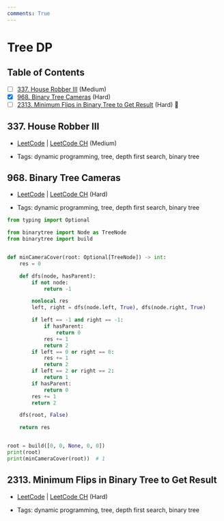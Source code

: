 ```yaml
---
comments: True
---
```


# Tree DP

## Table of Contents

- [ ] [337. House Robber III](https://leetcode.cn/problems/house-robber-iii/) (Medium)
- [x] [968. Binary Tree Cameras](https://leetcode.cn/problems/binary-tree-cameras/) (Hard)
- [ ] [2313. Minimum Flips in Binary Tree to Get Result](https://leetcode.cn/problems/minimum-flips-in-binary-tree-to-get-result/) (Hard) 👑

## 337. House Robber III

-   [LeetCode](https://leetcode.com/problems/house-robber-iii/) | [LeetCode CH](https://leetcode.cn/problems/house-robber-iii/) (Medium)

-   Tags: dynamic programming, tree, depth first search, binary tree

## 968. Binary Tree Cameras

-   [LeetCode](https://leetcode.com/problems/binary-tree-cameras/) | [LeetCode CH](https://leetcode.cn/problems/binary-tree-cameras/) (Hard)

-   Tags: dynamic programming, tree, depth first search, binary tree

```python title="968. Binary Tree Cameras - Python Solution"
from typing import Optional

from binarytree import Node as TreeNode
from binarytree import build


def minCameraCover(root: Optional[TreeNode]) -> int:
    res = 0

    def dfs(node, hasParent):
        if not node:
            return -1

        nonlocal res
        left, right = dfs(node.left, True), dfs(node.right, True)

        if left == -1 and right == -1:
            if hasParent:
                return 0
            res += 1
            return 2
        if left == 0 or right == 0:
            res += 1
            return 2
        if left == 2 or right == 2:
            return 1
        if hasParent:
            return 0
        res += 1
        return 2

    dfs(root, False)

    return res


root = build([0, 0, None, 0, 0])
print(root)
print(minCameraCover(root))  # 1

```

## 2313. Minimum Flips in Binary Tree to Get Result

-   [LeetCode](https://leetcode.com/problems/minimum-flips-in-binary-tree-to-get-result/) | [LeetCode CH](https://leetcode.cn/problems/minimum-flips-in-binary-tree-to-get-result/) (Hard)

-   Tags: dynamic programming, tree, depth first search, binary tree
